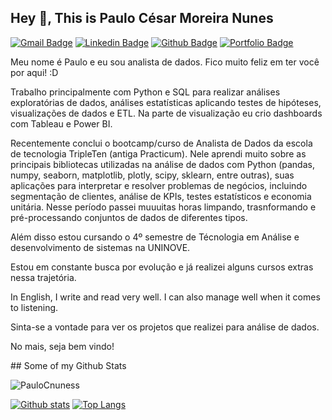## Hey 👋, This is Paulo César Moreira Nunes
[![Gmail Badge](https://img.shields.io/badge/-paulocnunes94@gmail.com-c14438?style=flat&logo=Gmail&logoColor=white&link=mailto:paulocnunes94@gmail.com)](mailto:paulocnunes94@gmail.com) 
[![Linkedin Badge](https://img.shields.io/badge/-www.linkedin.com/in/paulocmnunes-0072b1?style=flat&logo=Linkedin&logoColor=white&link=https://www.linkedin.com/in/www.linkedin.com/in/paulocmnunes/)](https://www.linkedin.com/in/www.linkedin.com/in/paulocmnunes/) [![Github Badge](https://img.shields.io/badge/-PauloCnuness-grey?style=flat&logo=github&logoColor=white&link=https://github.com/PauloCnuness/)](https://www.github.com/PauloCnuness/) [![Portfolio Badge](https://img.shields.io/badge/portfolio-web-blue?style=flat&link=https://github.com/PauloCnuness/)](https://github.com/PauloCnuness/) <p align='left'>Meu nome é Paulo e eu sou analista de dados. Fico muito feliz em ter você por aqui! :D

Trabalho principalmente com Python e SQL para realizar análises exploratórias de dados, análises estatísticas aplicando testes de hipóteses, visualizações de dados e ETL.
Na parte de visualização eu crio dashboards com Tableau e Power BI. 

Recentemente conclui o bootcamp/curso de Analista de Dados da escola de tecnologia TripleTen (antiga Practicum). Nele aprendi muito sobre as principais bibliotecas utilizadas na análise de dados com Python (pandas, numpy, seaborn, matplotlib, plotly, scipy, sklearn, entre outras), suas aplicações para interpretar e resolver problemas de negócios,
incluindo segmentação de clientes, análise de KPIs, testes estatísticos e economia unitária. 
Nesse período passei muuu⁫itas horas limpando, trasnformando e pré-processando conjuntos de dados de diferentes tipos.

Além disso estou cursando o 4º semestre de Técnologia em Análise e desenvolvimento de sistemas na UNINOVE.

Estou em constante busca por evolução e já realizei alguns cursos extras nessa trajetória.

In English, I write and read very well. I can also manage well when it comes to listening.

Sinta-se a vontade para ver os projetos que realizei para análise de dados.

No mais, seja bem vindo! 
</p>
## Some of my Github Stats
<p align=left> <img src=https://komarev.com/ghpvc/?username=PauloCnuness alt=PauloCnuness /> </p>

[![Github stats](https://github-readme-stats.vercel.app/api?username=PauloCnuness&show_icons=true&include_all_commits=true)](https://github.com/PauloCnuness/github-readme-stats)
[![Top Langs](https://github-readme-stats.vercel.app/api/top-langs/?username=PauloCnuness&layout=compact)](https://github.com/PauloCnuness/github-readme-stats)
